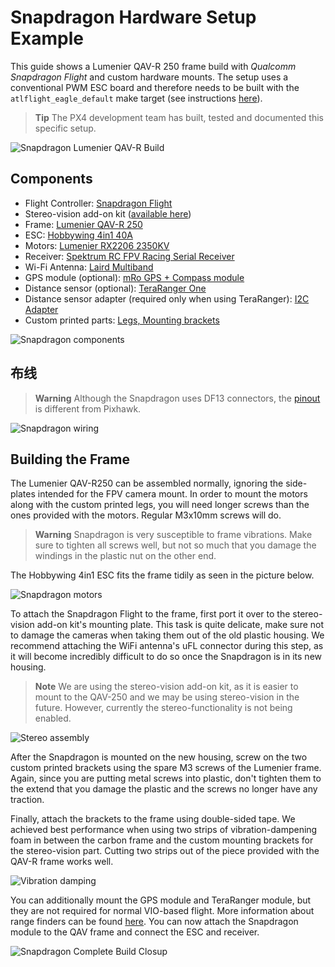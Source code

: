 # Snapdragon Hardware Setup Example

This guide shows a Lumenier QAV-R 250 frame build with *Qualcomm Snapdragon Flight* and custom hardware mounts. The setup uses a conventional PWM ESC board and therefore needs to be built with the `atlflight_eagle_default` make target (see instructions [here](https://dev.px4.io/master/en/setup/building_px4.html#qurt--snapdragon-based-boards)).

> **Tip** The PX4 development team has built, tested and documented this specific setup.

![Snapdragon Lumenier QAV-R Build](../../assets/hardware/snapdragon/snapdragon_minimal_finished.jpg)

## Components

* Flight Controller: [Snapdragon Flight](https://www.intrinsyc.com/vertical-development-platforms/qualcomm-snapdragon-flight/)
* Stereo-vision add-on kit ([available here](https://www.intrinsyc.com/vertical-development-platforms/qualcomm-snapdragon-flight/))
* Frame: [Lumenier QAV-R 250](https://www.getfpv.com/qav-r-fpv-racing-quadcopter-5.html)
* ESC: [Hobbywing 4in1 40A](https://www.getfpv.com/hobbywing-xrotor-micro-4-in-1-blheli-s-dshot600-esc.html)
* Motors: [Lumenier RX2206 2350KV](https://www.getfpv.com/lumenier-rx2206-11-2350kv-motor.html)
* Receiver: [Spektrum RC FPV Racing Serial Receiver](https://www.spektrumrc.com/Products/Default.aspx?ProdID=SPM4648)
* Wi-Fi Antenna: [Laird Multiband](https://www.lairdtech.com/products/maf95056-nanoblade-internal-embedded-antenna-2400-2500-4900-6000-mhz)
* GPS module (optional): [mRo GPS + Compass module](https://store.mrobotics.io/mRo-GPS-u-Blox-Neo-M8N-HMC5983-Compass-p/gps002-mr.htm)
* Distance sensor (optional): [TeraRanger One](http://www.teraranger.com/product/teraranger-one-distance-sensor-for-drones-and-robotics)
* Distance sensor adapter (required only when using TeraRanger): [I2C Adapter](http://www.teraranger.com/product/adapters-for-oneduo/)
* Custom printed parts: [Legs, Mounting brackets](https://drive.google.com/drive/u/0/folders/1MOunJae4ZLu6-bZ_-JvcPQUc9Aa5fe1U)

![Snapdragon components](../../assets/hardware/snapdragon/snapdragon_components.jpg)

## 布线

> **Warning** Although the Snapdragon uses DF13 connectors, the [pinout](../flight_controller/snapdragon_flight.md#pinouts) is different from Pixhawk.

![Snapdragon wiring](../../assets/hardware/snapdragon/snapdragon_wiring.jpg)

## Building the Frame

The Lumenier QAV-R250 can be assembled normally, ignoring the side-plates intended for the FPV camera mount. In order to mount the motors along with the custom printed legs, you will need longer screws than the ones provided with the motors. Regular M3x10mm screws will do.

> **Warning** Snapdragon is very susceptible to frame vibrations. Make sure to tighten all screws well, but not so much that you damage the windings in the plastic nut on the other end.

The Hobbywing 4in1 ESC fits the frame tidily as seen in the picture below.

![Snapdragon motors](../../assets/hardware/snapdragon/snapdragon_motors.jpg)

To attach the Snapdragon Flight to the frame, first port it over to the stereo-vision add-on kit's mounting plate. This task is quite delicate, make sure not to damage the cameras when taking them out of the old plastic housing. We recommend attaching the WiFi antenna's uFL connector during this step, as it will become incredibly difficult to do so once the Snapdragon is in its new housing.

> **Note** We are using the stereo-vision add-on kit, as it is easier to mount to the QAV-250 and we may be using stereo-vision in the future. However, currently the stereo-functionality is not being enabled.

![Stereo assembly](../../assets/hardware/snapdragon/snapdragon_stereo_assembly.jpg)

After the Snapdragon is mounted on the new housing, screw on the two custom printed brackets using the spare M3 screws of the Lumenier frame. Again, since you are putting metal screws into plastic, don't tighten them to the extend that you damage the plastic and the screws no longer have any traction.

Finally, attach the brackets to the frame using double-sided tape. We achieved best performance when using two strips of vibration-dampening foam in between the carbon frame and the custom mounting brackets for the stereo-vision part. Cutting two strips out of the piece provided with the QAV-R frame works well.

![Vibration damping](../../assets/hardware/snapdragon/snapdragon_vibration_dampening.jpg)

You can additionally mount the GPS module and TeraRanger module, but they are not required for normal VIO-based flight. More information about range finders can be found [here](../sensor/rangefinders.md#teraranger-rangefinders). You can now attach the Snapdragon module to the QAV frame and connect the ESC and receiver.

![Snapdragon Complete Build Closup](../../assets/hardware/snapdragon/snapdragon_minimal_finished_closeup.jpg)